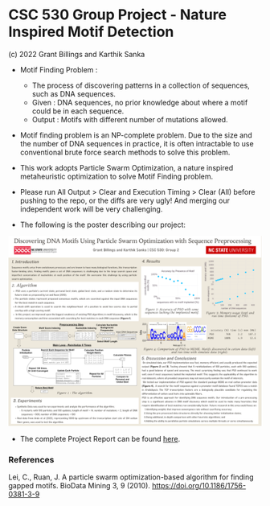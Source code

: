 # CSC 530 Group Project - Nature Inspired Motif Detection
(c) 2022 Grant Billings and Karthik Sanka  
* Motif Finding Problem :
  * The process of discovering patterns in a collection of sequences, such as DNA sequences.
  * Given : DNA sequences, no prior knowledge about where a motif could be in each sequence.
  * Output : Motifs with different number of mutations allowed.
* Motif finding problem is an NP-complete problem. Due to the size and the number of DNA sequences in practice, it is often intractable to use conventional brute force search methods to solve this problem.
* This work adopts Particle Swarm Optimization, a nature inspired metaheuristic optimization to solve Motif Finding problem.


* Please run All Output > Clear and Execution Timing > Clear (All) before pushing to the repo, or the diffs are very ugly! And merging our independent work will be very challenging.  
* The following is the poster describing our project:
  
![Poster of Our project](pso.png)

* The complete Project Report can be found [here](Group2_CS530_Project_Report.pdf).

### References 
Lei, C., Ruan, J. A particle swarm optimization-based algorithm for finding gapped motifs. BioData Mining 3, 9 (2010). https://doi.org/10.1186/1756-0381-3-9

